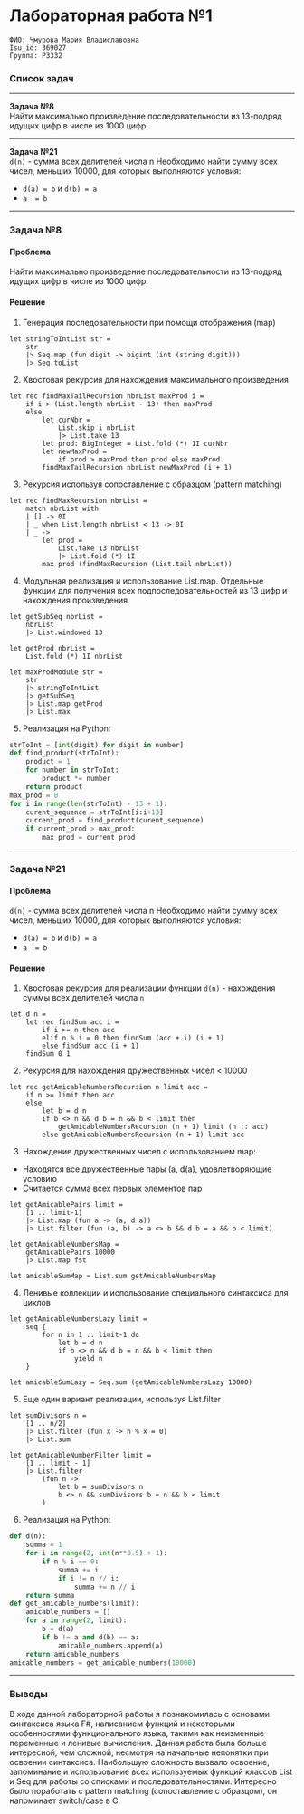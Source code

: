 # Лабораторная работа №1

`ФИО: Чмурова Мария Владиславовна` <br />
`Isu_id: 369027` <br />
`Группа: P3332` <br />

### Список задач 
---
**Задача №8** <br />
Найти максимально произведение последовательности из 13-подряд идущих цифр в числе из 1000 цифр. 

---
**Задача №21** <br />
`d(n)` - сумма всех делителей числа n 
Необходимо найти сумму всех чисел, меньших 10000, для которых выполняются условия: 
- `d(a) = b` и `d(b) = a`
- `a != b`
 
---
### Задача №8

#### Проблема 

Найти максимально произведение последовательности из 13-подряд идущих цифр в числе из 1000 цифр. 

#### Решение 

1. Генерация последовательности при помощи отображения (map)

```F#
let stringToIntList str = 
    str
    |> Seq.map (fun digit -> bigint (int (string digit)))
    |> Seq.toList
```

2. Хвостовая рекурсия для нахождения максимального произведения

```F#
let rec findMaxTailRecursion nbrList maxProd i = 
    if i > (List.length nbrList - 13) then maxProd
    else
        let curNbr = 
            List.skip i nbrList
            |> List.take 13
        let prod: BigInteger = List.fold (*) 1I curNbr
        let newMaxProd = 
            if prod > maxProd then prod else maxProd
        findMaxTailRecursion nbrList newMaxProd (i + 1)
```

3.  Рекурсия используя сопоставление с образцом (pattern matching)

```F#
let rec findMaxRecursion nbrList = 
    match nbrList with
    | [] -> 0I
    | _ when List.length nbrList < 13 -> 0I
    | _ -> 
        let prod = 
            List.take 13 nbrList 
            |> List.fold (*) 1I 
        max prod (findMaxRecursion (List.tail nbrList))
```

4. Модульная реализация и использование List.map. Отдельные функции для получения всех подпоследовательностей из 13 цифр и нахождения произведения

```F#
let getSubSeq nbrList = 
    nbrList
    |> List.windowed 13

let getProd nbrList =
    List.fold (*) 1I nbrList

let maxProdModule str = 
    str
    |> stringToIntList
    |> getSubSeq
    |> List.map getProd
    |> List.max
```

5. Реализация на Python:

```Python
strToInt = [int(digit) for digit in number]
def find_product(strToInt):
    product = 1
    for number in strToInt:
        product *= number
    return product
max_prod = 0
for i in range(len(strToInt) - 13 + 1):
    curent_sequence = strToInt[i:i+13]
    current_prod = find_product(curent_sequence)
    if current_prod > max_prod:
        max_prod = current_prod
```

--- 
### Задача №21

#### Проблема 

`d(n)` - сумма всех делителей числа n 
Необходимо найти сумму всех чисел, меньших 10000, для которых выполняются условия: 
- `d(a) = b` и `d(b) = a`
- `a != b`

#### Решение

1. Хвостовая рекурсия для реализации функции `d(n)` - нахождения суммы всех делителей числа `n`

```F#
let d n =
    let rec findSum acc i =
        if i >= n then acc
        elif n % i = 0 then findSum (acc + i) (i + 1)
        else findSum acc (i + 1)
    findSum 0 1
```

2. Рекурсия для нахождения дружественных чисел < 10000

```F#
let rec getAmicableNumbersRecursion n limit acc =
    if n >= limit then acc
    else
        let b = d n
        if b <> n && d b = n && b < limit then
            getAmicableNumbersRecursion (n + 1) limit (n :: acc)
        else getAmicableNumbersRecursion (n + 1) limit acc
```

3. Нахождение дружественных чисел с использованием map:
- Находятся все дружественные пары (a, d(a), удовлетворяющие условию
- Считается сумма  всех первых элементов пар

```F#
let getAmicablePairs limit =
    [1 .. limit-1]
    |> List.map (fun a -> (a, d a))
    |> List.filter (fun (a, b) -> a <> b && d b = a && b < limit)

let getAmicableNumbersMap = 
    getAmicablePairs 10000
    |> List.map fst

let amicableSumMap = List.sum getAmicableNumbersMap
```

4. Ленивые коллекции и использование специального синтаксиса для циклов

```F#
let getAmicableNumbersLazy limit =
    seq {
        for n in 1 .. limit-1 do
            let b = d n
            if b <> n && d b = n && b < limit then
                yield n
    }

let amicableSumLazy = Seq.sum (getAmicableNumbersLazy 10000)
```

5. Еще один вариант реализации, используя List.filter

```F#
let sumDivisors n =
    [1 .. n/2]
    |> List.filter (fun x -> n % x = 0)
    |> List.sum

let getAmicableNumberFilter limit =
    [1 .. limit - 1]
    |> List.filter 
        (fun n -> 
            let b = sumDivisors n
            b <> n && sumDivisors b = n && b < limit
        )
```

6. Реализация на Python:

```Python
def d(n):
    summa = 1 
    for i in range(2, int(n**0.5) + 1):
        if n % i == 0:
            summa += i
            if i != n // i:  
                summa += n // i
    return summa
def get_amicable_numbers(limit):
    amicable_numbers = []
    for a in range(2, limit):
        b = d(a)
        if b != a and d(b) == a:
            amicable_numbers.append(a)
    return amicable_numbers
amicable_numbers = get_amicable_numbers(10000)
```

---
### Выводы

В ходе данной лабораторной работы я познакомилась с основами синтаксиса языка F#, написанием функций и некоторыми особенностями функционального языка, такими как неизменные переменные и ленивые вычисления. Данная работа была больше интересной, чем сложной, несмотря на начальные непонятки при освоении синтаксиса. 
Наибольшую сложность вызвало освоение, запоминание и использование всех используемых функций классов List и Seq для работы со списками и последовательностями. Интересно было поработать с pattern matching (сопоставление с образцом), он напоминает switch/case в C. 
